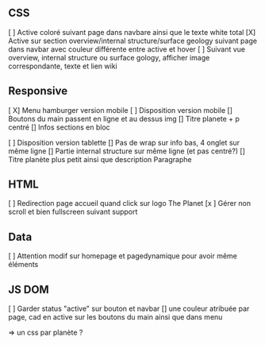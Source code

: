 ## CSS
 [ ] Active coloré suivant page dans navbare ainsi que le texte white total
 [X] Active sur section overview/internal structure/surface geology suivant page dans navbar avec couleur différente entre active et hover
 [ ] Suivant vue overview, internal structure ou surface gology, afficher image correspondante, texte et lien wiki
 

 ## Responsive

  [ X] Menu hamburger version mobile
  [ ] Disposition version mobile
    [] Boutons du main passent en ligne et au dessus img
    [] Titre planete + p centré
    [] Infos sections en bloc

  [ ] Disposition version tablette 
    [] Pas de wrap sur info bas, 4 onglet sur même ligne
    [] Partie internal structure sur même ligne (et pas centré?)
    [] Titre planète plus petit ainsi que description Paragraphe


  ## HTML

  [ ] Redirection page accueil quand click sur logo The Planet
  [x ] Gérer non scroll et bien fullscreen suivant support

  ## Data

  [ ] Attention modif sur homepage et pagedynamique pour avoir même éléments

  ## JS DOM

  [ ] Garder status "active" sur bouton et navbar
  [] une couleur atribuée par page, cad en active sur les boutons du main ainsi que dans menu

  => un css par planète ?